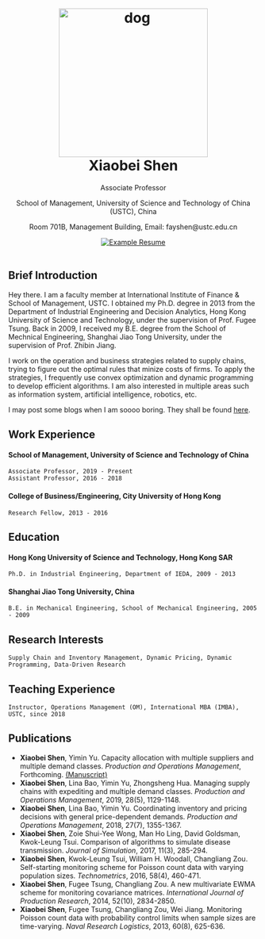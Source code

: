 <h1 align="center">
  <a href="https://github.com/fay-x-shen/X-Shen-Resume/raw/master/dog.jpg" title="Image_Dog">
    <img alt="dog" src="https://github.com/fay-x-shen/X-Shen-Resume/raw/master/dog.jpg" width="300px" height="300px" />
  </a>
  <br />
  Xiaobei Shen 
</h1>

<p align="center">
  Associate Professor  
</p>

<p align="center">
  School of Management, University of Science and Technology of China (USTC), China
 </p>
 
 <p align="center">
  Room 701B, Management Building, Email: fayshen@ustc.edu.cn
 </p>

<div align="center">
  <a href="https://github.com/fay-x-shen/X-Shen-Resume/raw/master/CV_XiaobeiShen.pdf">
    <img alt="Example Resume" src="https://img.shields.io/badge/resume-pdf-green.svg" />
  </a>
</div>

<br />

## Brief Introduction

Hey there. I am a faculty member at International Institute of Finance & School of Management, USTC. I obtained my Ph.D. degree in 2013 from the Department of Industrial Engineering and Decision Analytics, Hong Kong University of Science and Technology, under the supervision of Prof. Fugee Tsung. Back in 2009, I received my B.E. degree from the School of Mechnical Engineering, Shanghai Jiao Tong University, under the supervision of Prof. Zhibin Jiang. 

I work on the operation and business strategies related to supply chains, trying to figure out the optimal rules that minize costs of firms. To apply the strategies, I frequently use convex optimization and dynamic programming to develop efficient algorithms. I am also interested in multiple areas such as information system, artificial intelligence, robotics, etc. 

I may post some blogs when I am soooo boring. They shall be found [here](/blogs/Readme.md).


## Work Experience
#### School of Management, University of Science and Technology of China
    Associate Professor, 2019 - Present
    Assistant Professor, 2016 - 2018

#### College of Business/Engineering, City University of Hong Kong 
    Research Fellow, 2013 - 2016
    

## Education
#### Hong Kong University of Science and Technology, Hong Kong SAR
    Ph.D. in Industrial Engineering, Department of IEDA, 2009 - 2013
#### Shanghai Jiao Tong University, China
    B.E. in Mechanical Engineering, School of Mechanical Engineering, 2005 - 2009


## Research Interests
    Supply Chain and Inventory Management, Dynamic Pricing, Dynamic Programming, Data-Driven Research


## Teaching Experience
    Instructor, Operations Management (OM), International MBA (IMBA), USTC, since 2018


## Publications

* **Xiaobei Shen**, Yimin Yu. Capacity allocation with multiple suppliers and multiple demand classes. *Production and Operations Management*, Forthcoming. [(Manuscript)](/papers/POM-2019-2.pdf)
* **Xiaobei Shen**, Lina Bao, Yimin Yu, Zhongsheng Hua. Managing supply chains with expediting and multiple demand classes. *Production and Operations Management*, 2019, 28(5), 1129-1148.
* **Xiaobei Shen**, Lina Bao, Yimin Yu. Coordinating inventory and pricing decisions with general price-dependent demands. *Production and Operations Management*, 2018, 27(7), 1355-1367.
* **Xiaobei Shen**, Zoie Shui-Yee Wong, Man Ho Ling, David Goldsman, Kwok-Leung Tsui. Comparison of algorithms to simulate disease transmission. *Journal of Simulation*, 2017, 11(3), 285-294.
* **Xiaobei Shen**, Kwok-Leung Tsui, William H. Woodall, Changliang Zou. Self-starting monitoring scheme for Poisson count data with varying population sizes. *Technometrics*, 2016, 58(4), 460-471.
* **Xiaobei Shen**, Fugee Tsung, Changliang Zou. A new multivariate EWMA scheme for monitoring covariance matrices. *International Journal of Production Research*, 2014, 52(10), 2834-2850.
* **Xiaobei Shen**, Fugee Tsung, Changliang Zou, Wei Jiang. Monitoring Poisson count data with probability control limits when sample sizes are time-varying. *Naval Research Logistics*, 2013, 60(8), 625-636.

